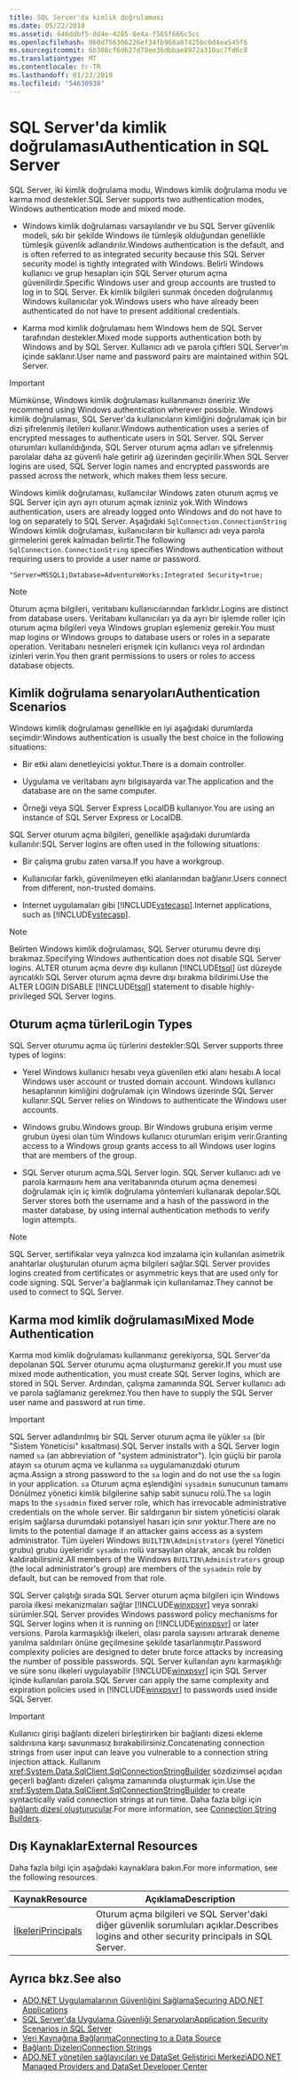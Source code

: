 ```yaml
---
title: SQL Server'da kimlik doğrulaması
ms.date: 05/22/2018
ms.assetid: 646ddbf5-dd4e-4285-8e4a-f565f666c5cc
ms.openlocfilehash: 060d756306226ef34fb968a87425bc0d4ea545f6
ms.sourcegitcommit: 6b308cf6d627d78ee36dbbae8972a310ac7fd6c8
ms.translationtype: MT
ms.contentlocale: tr-TR
ms.lasthandoff: 01/23/2019
ms.locfileid: "54630938"
---
```

# <a name="authentication-in-sql-server"></a><span data-ttu-id="bf026-102">SQL Server'da kimlik doğrulaması</span><span class="sxs-lookup"><span data-stu-id="bf026-102">Authentication in SQL Server</span></span>
<span data-ttu-id="bf026-103">SQL Server, iki kimlik doğrulama modu, Windows kimlik doğrulama modu ve karma mod destekler.</span><span class="sxs-lookup"><span data-stu-id="bf026-103">SQL Server supports two authentication modes, Windows authentication mode and mixed mode.</span></span>  
  
-   <span data-ttu-id="bf026-104">Windows kimlik doğrulaması varsayılandır ve bu SQL Server güvenlik modeli, sıkı bir şekilde Windows ile tümleşik olduğundan genellikle tümleşik güvenlik adlandırılır.</span><span class="sxs-lookup"><span data-stu-id="bf026-104">Windows authentication is the default, and is often referred to as integrated security because this SQL Server security model is tightly integrated with Windows.</span></span> <span data-ttu-id="bf026-105">Belirli Windows kullanıcı ve grup hesapları için SQL Server oturum açma güvenilirdir.</span><span class="sxs-lookup"><span data-stu-id="bf026-105">Specific Windows user and group accounts are trusted to log in to SQL Server.</span></span> <span data-ttu-id="bf026-106">Ek kimlik bilgileri sunmak önceden doğrulanmış Windows kullanıcılar yok.</span><span class="sxs-lookup"><span data-stu-id="bf026-106">Windows users who have already been authenticated do not have to present additional credentials.</span></span>  
  
-   <span data-ttu-id="bf026-107">Karma mod kimlik doğrulaması hem Windows hem de SQL Server tarafından destekler.</span><span class="sxs-lookup"><span data-stu-id="bf026-107">Mixed mode supports authentication both by Windows and by SQL Server.</span></span> <span data-ttu-id="bf026-108">Kullanıcı adı ve parola çiftleri SQL Server'ın içinde saklanır.</span><span class="sxs-lookup"><span data-stu-id="bf026-108">User name and password pairs are maintained within SQL Server.</span></span>  
  
> [!IMPORTANT]
>  <span data-ttu-id="bf026-109">Mümkünse, Windows kimlik doğrulaması kullanmanızı öneririz.</span><span class="sxs-lookup"><span data-stu-id="bf026-109">We recommend using Windows authentication wherever possible.</span></span> <span data-ttu-id="bf026-110">Windows kimlik doğrulaması, SQL Server'da kullanıcıların kimliğini doğrulamak için bir dizi şifrelenmiş iletileri kullanır.</span><span class="sxs-lookup"><span data-stu-id="bf026-110">Windows authentication uses a series of encrypted messages to authenticate users in SQL Server.</span></span> <span data-ttu-id="bf026-111">SQL Server oturumları kullanıldığında, SQL Server oturum açma adları ve şifrelenmiş parolalar daha az güvenli hale getirir ağ üzerinden geçirilir.</span><span class="sxs-lookup"><span data-stu-id="bf026-111">When SQL Server logins are used, SQL Server login names and encrypted passwords are passed across the network, which makes them less secure.</span></span>  
  
 <span data-ttu-id="bf026-112">Windows kimlik doğrulaması, kullanıcılar Windows zaten oturum açmış ve SQL Server için ayrı ayrı oturum açmak izniniz yok.</span><span class="sxs-lookup"><span data-stu-id="bf026-112">With Windows authentication, users are already logged onto Windows and do not have to log on separately to SQL Server.</span></span> <span data-ttu-id="bf026-113">Aşağıdaki `SqlConnection.ConnectionString` Windows kimlik doğrulaması, kullanıcıların bir kullanıcı adı veya parola girmelerini gerek kalmadan belirtir.</span><span class="sxs-lookup"><span data-stu-id="bf026-113">The following `SqlConnection.ConnectionString` specifies Windows authentication without requiring users to provide a user name or password.</span></span>  
  
```  
"Server=MSSQL1;Database=AdventureWorks;Integrated Security=true;  
```  
  
> [!NOTE]
>  <span data-ttu-id="bf026-114">Oturum açma bilgileri, veritabanı kullanıcılarından farklıdır.</span><span class="sxs-lookup"><span data-stu-id="bf026-114">Logins are distinct from database users.</span></span> <span data-ttu-id="bf026-115">Veritabanı kullanıcıları ya da ayrı bir işlemde roller için oturum açma bilgileri veya Windows grupları eşlemeniz gerekir.</span><span class="sxs-lookup"><span data-stu-id="bf026-115">You must map logins or Windows groups to database users or roles in a separate operation.</span></span> <span data-ttu-id="bf026-116">Veritabanı nesneleri erişmek için kullanıcı veya rol ardından izinleri verin.</span><span class="sxs-lookup"><span data-stu-id="bf026-116">You then grant permissions to users or roles to access database objects.</span></span>  
  
## <a name="authentication-scenarios"></a><span data-ttu-id="bf026-117">Kimlik doğrulama senaryoları</span><span class="sxs-lookup"><span data-stu-id="bf026-117">Authentication Scenarios</span></span>  
 <span data-ttu-id="bf026-118">Windows kimlik doğrulaması genellikle en iyi aşağıdaki durumlarda seçimdir:</span><span class="sxs-lookup"><span data-stu-id="bf026-118">Windows authentication is usually the best choice in the following situations:</span></span>  
  
-   <span data-ttu-id="bf026-119">Bir etki alanı denetleyicisi yoktur.</span><span class="sxs-lookup"><span data-stu-id="bf026-119">There is a domain controller.</span></span>  
  
-   <span data-ttu-id="bf026-120">Uygulama ve veritabanı aynı bilgisayarda var.</span><span class="sxs-lookup"><span data-stu-id="bf026-120">The application and the database are on the same computer.</span></span>  
  
-   <span data-ttu-id="bf026-121">Örneği veya SQL Server Express LocalDB kullanıyor.</span><span class="sxs-lookup"><span data-stu-id="bf026-121">You are using an instance of SQL Server Express or LocalDB.</span></span>  
  
 <span data-ttu-id="bf026-122">SQL Server oturum açma bilgileri, genellikle aşağıdaki durumlarda kullanılır:</span><span class="sxs-lookup"><span data-stu-id="bf026-122">SQL Server logins are often used in the following situations:</span></span>  
  
-   <span data-ttu-id="bf026-123">Bir çalışma grubu zaten varsa.</span><span class="sxs-lookup"><span data-stu-id="bf026-123">If you have a workgroup.</span></span>  
  
-   <span data-ttu-id="bf026-124">Kullanıcılar farklı, güvenilmeyen etki alanlarından bağlanır.</span><span class="sxs-lookup"><span data-stu-id="bf026-124">Users connect from different, non-trusted domains.</span></span>  
  
-   <span data-ttu-id="bf026-125">Internet uygulamaları gibi [!INCLUDE[vstecasp](../../../../../includes/vstecasp-md.md)].</span><span class="sxs-lookup"><span data-stu-id="bf026-125">Internet applications, such as [!INCLUDE[vstecasp](../../../../../includes/vstecasp-md.md)].</span></span>  
  
> [!NOTE]
>  <span data-ttu-id="bf026-126">Belirten Windows kimlik doğrulaması, SQL Server oturumu devre dışı bırakmaz.</span><span class="sxs-lookup"><span data-stu-id="bf026-126">Specifying Windows authentication does not disable SQL Server logins.</span></span> <span data-ttu-id="bf026-127">ALTER oturum açma devre dışı kullanın [!INCLUDE[tsql](../../../../../includes/tsql-md.md)] üst düzeyde ayrıcalıklı SQL Server oturum açma devre dışı bırakma bildirimi.</span><span class="sxs-lookup"><span data-stu-id="bf026-127">Use the ALTER LOGIN DISABLE [!INCLUDE[tsql](../../../../../includes/tsql-md.md)] statement to disable highly-privileged SQL Server logins.</span></span>  
  
## <a name="login-types"></a><span data-ttu-id="bf026-128">Oturum açma türleri</span><span class="sxs-lookup"><span data-stu-id="bf026-128">Login Types</span></span>  
 <span data-ttu-id="bf026-129">SQL Server oturumu açma üç türlerini destekler:</span><span class="sxs-lookup"><span data-stu-id="bf026-129">SQL Server supports three types of logins:</span></span>  
  
-   <span data-ttu-id="bf026-130">Yerel Windows kullanıcı hesabı veya güvenilen etki alanı hesabı.</span><span class="sxs-lookup"><span data-stu-id="bf026-130">A local Windows user account or trusted domain account.</span></span> <span data-ttu-id="bf026-131">Windows kullanıcı hesaplarının kimliğini doğrulamak için Windows üzerinde SQL Server kullanır.</span><span class="sxs-lookup"><span data-stu-id="bf026-131">SQL Server relies on Windows to authenticate the Windows user accounts.</span></span>  
  
-   <span data-ttu-id="bf026-132">Windows grubu.</span><span class="sxs-lookup"><span data-stu-id="bf026-132">Windows group.</span></span> <span data-ttu-id="bf026-133">Bir Windows grubuna erişim verme grubun üyesi olan tüm Windows kullanıcı oturumları erişim verir.</span><span class="sxs-lookup"><span data-stu-id="bf026-133">Granting access to a Windows group grants access to all Windows user logins that are members of the group.</span></span>  
  
-   <span data-ttu-id="bf026-134">SQL Server oturum açma.</span><span class="sxs-lookup"><span data-stu-id="bf026-134">SQL Server login.</span></span> <span data-ttu-id="bf026-135">SQL Server kullanıcı adı ve parola karmasını hem ana veritabanında oturum açma denemesi doğrulamak için iç kimlik doğrulama yöntemleri kullanarak depolar.</span><span class="sxs-lookup"><span data-stu-id="bf026-135">SQL Server stores both the username and a hash of the password in the master database, by using internal authentication methods to verify login attempts.</span></span>  
  
> [!NOTE]
>  <span data-ttu-id="bf026-136">SQL Server, sertifikalar veya yalnızca kod imzalama için kullanılan asimetrik anahtarlar oluşturulan oturum açma bilgileri sağlar.</span><span class="sxs-lookup"><span data-stu-id="bf026-136">SQL Server provides logins created from certificates or asymmetric keys that are used only for code signing.</span></span> <span data-ttu-id="bf026-137">SQL Server'a bağlanmak için kullanılamaz.</span><span class="sxs-lookup"><span data-stu-id="bf026-137">They cannot be used to connect to SQL Server.</span></span>  
  
## <a name="mixed-mode-authentication"></a><span data-ttu-id="bf026-138">Karma mod kimlik doğrulaması</span><span class="sxs-lookup"><span data-stu-id="bf026-138">Mixed Mode Authentication</span></span>  
 <span data-ttu-id="bf026-139">Karma mod kimlik doğrulaması kullanmanız gerekiyorsa, SQL Server'da depolanan SQL Server oturumu açma oluşturmanız gerekir.</span><span class="sxs-lookup"><span data-stu-id="bf026-139">If you must use mixed mode authentication, you must create SQL Server logins, which are stored in SQL Server.</span></span> <span data-ttu-id="bf026-140">Ardından, çalışma zamanında SQL Server kullanıcı adı ve parola sağlamanız gerekmez.</span><span class="sxs-lookup"><span data-stu-id="bf026-140">You then have to supply the SQL Server user name and password at run time.</span></span>  
  
> [!IMPORTANT]
>  <span data-ttu-id="bf026-141">SQL Server adlandırılmış bir SQL Server oturum açma ile yükler `sa` (bir "Sistem Yöneticisi" kısaltması).</span><span class="sxs-lookup"><span data-stu-id="bf026-141">SQL Server installs with a SQL Server login named `sa` (an abbreviation of "system administrator").</span></span> <span data-ttu-id="bf026-142">İçin güçlü bir parola atayın `sa` oturum açma ve kullanma `sa` uygulamanızdaki oturum açma.</span><span class="sxs-lookup"><span data-stu-id="bf026-142">Assign a strong password to the `sa` login and do not use the `sa` login in your application.</span></span> <span data-ttu-id="bf026-143">`sa` Oturum açma eşlendiğini `sysadmin` sunucunun tamamı Dönülmez yönetici kimlik bilgilerine sahip sabit sunucu rolü.</span><span class="sxs-lookup"><span data-stu-id="bf026-143">The `sa` login maps to the `sysadmin` fixed server role, which has irrevocable administrative credentials on the whole server.</span></span> <span data-ttu-id="bf026-144">Bir saldırganın bir sistem yöneticisi olarak erişim sağlarsa durumdaki potansiyel hasarı için sınır yoktur.</span><span class="sxs-lookup"><span data-stu-id="bf026-144">There are no limits to the potential damage if an attacker gains access as a system administrator.</span></span> <span data-ttu-id="bf026-145">Tüm üyeleri Windows `BUILTIN\Administrators` (yerel Yönetici grubu) grubu üyeleridir `sysadmin` rolü varsayılan olarak, ancak bu rolden kaldırabilirsiniz.</span><span class="sxs-lookup"><span data-stu-id="bf026-145">All members of the Windows `BUILTIN\Administrators` group (the local administrator's group) are members of the `sysadmin` role by default, but can be removed from that role.</span></span>  
  
 <span data-ttu-id="bf026-146">SQL Server çalıştığı sırada SQL Server oturum açma bilgileri için Windows parola ilkesi mekanizmaları sağlar [!INCLUDE[winxpsvr](../../../../../includes/winxpsvr-md.md)] veya sonraki sürümler.</span><span class="sxs-lookup"><span data-stu-id="bf026-146">SQL Server provides Windows password policy mechanisms for SQL Server logins when it is running on [!INCLUDE[winxpsvr](../../../../../includes/winxpsvr-md.md)] or later versions.</span></span> <span data-ttu-id="bf026-147">Parola karmaşıklığı ilkeleri, olası parola sayısını artırarak deneme yanılma saldırıları önüne geçilmesine şekilde tasarlanmıştır.</span><span class="sxs-lookup"><span data-stu-id="bf026-147">Password complexity policies are designed to deter brute force attacks by increasing the number of possible passwords.</span></span> <span data-ttu-id="bf026-148">SQL Server kullanılan aynı karmaşıklığı ve süre sonu ilkeleri uygulayabilir [!INCLUDE[winxpsvr](../../../../../includes/winxpsvr-md.md)] için SQL Server içinde kullanılan parola.</span><span class="sxs-lookup"><span data-stu-id="bf026-148">SQL Server can apply the same complexity and expiration policies used in [!INCLUDE[winxpsvr](../../../../../includes/winxpsvr-md.md)] to passwords used inside SQL Server.</span></span>  
  
> [!IMPORTANT]
>  <span data-ttu-id="bf026-149">Kullanıcı girişi bağlantı dizeleri birleştirirken bir bağlantı dizesi ekleme saldırısına karşı savunmasız bırakabilirsiniz.</span><span class="sxs-lookup"><span data-stu-id="bf026-149">Concatenating connection strings from user input can leave you vulnerable to a connection string injection attack.</span></span> <span data-ttu-id="bf026-150">Kullanım <xref:System.Data.SqlClient.SqlConnectionStringBuilder> sözdizimsel açıdan geçerli bağlantı dizeleri çalışma zamanında oluşturmak için.</span><span class="sxs-lookup"><span data-stu-id="bf026-150">Use the <xref:System.Data.SqlClient.SqlConnectionStringBuilder> to create syntactically valid connection strings at run time.</span></span> <span data-ttu-id="bf026-151">Daha fazla bilgi için [bağlantı dizesi oluşturucular](../../../../../docs/framework/data/adonet/connection-string-builders.md).</span><span class="sxs-lookup"><span data-stu-id="bf026-151">For more information, see [Connection String Builders](../../../../../docs/framework/data/adonet/connection-string-builders.md).</span></span>  
  
## <a name="external-resources"></a><span data-ttu-id="bf026-152">Dış Kaynaklar</span><span class="sxs-lookup"><span data-stu-id="bf026-152">External Resources</span></span>  
 <span data-ttu-id="bf026-153">Daha fazla bilgi için aşağıdaki kaynaklara bakın.</span><span class="sxs-lookup"><span data-stu-id="bf026-153">For more information, see the following resources.</span></span>  
  
|<span data-ttu-id="bf026-154">Kaynak</span><span class="sxs-lookup"><span data-stu-id="bf026-154">Resource</span></span>|<span data-ttu-id="bf026-155">Açıklama</span><span class="sxs-lookup"><span data-stu-id="bf026-155">Description</span></span>|  
|--------------|-----------------|  
|[<span data-ttu-id="bf026-156">İlkeleri</span><span class="sxs-lookup"><span data-stu-id="bf026-156">Principals</span></span>](/sql/relational-databases/security/authentication-access/principals-database-engine)|<span data-ttu-id="bf026-157">Oturum açma bilgileri ve SQL Server'daki diğer güvenlik sorumluları açıklar.</span><span class="sxs-lookup"><span data-stu-id="bf026-157">Describes logins and other security principals in SQL Server.</span></span>|  
  
## <a name="see-also"></a><span data-ttu-id="bf026-158">Ayrıca bkz.</span><span class="sxs-lookup"><span data-stu-id="bf026-158">See also</span></span>
- [<span data-ttu-id="bf026-159">ADO.NET Uygulamalarının Güvenliğini Sağlama</span><span class="sxs-lookup"><span data-stu-id="bf026-159">Securing ADO.NET Applications</span></span>](../../../../../docs/framework/data/adonet/securing-ado-net-applications.md)
- [<span data-ttu-id="bf026-160">SQL Server'da Uygulama Güvenliği Senaryoları</span><span class="sxs-lookup"><span data-stu-id="bf026-160">Application Security Scenarios in SQL Server</span></span>](../../../../../docs/framework/data/adonet/sql/application-security-scenarios-in-sql-server.md)
- [<span data-ttu-id="bf026-161">Veri Kaynağına Bağlanma</span><span class="sxs-lookup"><span data-stu-id="bf026-161">Connecting to a Data Source</span></span>](../../../../../docs/framework/data/adonet/connecting-to-a-data-source.md)
- [<span data-ttu-id="bf026-162">Bağlantı Dizeleri</span><span class="sxs-lookup"><span data-stu-id="bf026-162">Connection Strings</span></span>](../../../../../docs/framework/data/adonet/connection-strings.md)
- [<span data-ttu-id="bf026-163">ADO.NET yönetilen sağlayıcıları ve DataSet Geliştirici Merkezi</span><span class="sxs-lookup"><span data-stu-id="bf026-163">ADO.NET Managed Providers and DataSet Developer Center</span></span>](https://go.microsoft.com/fwlink/?LinkId=217917)
